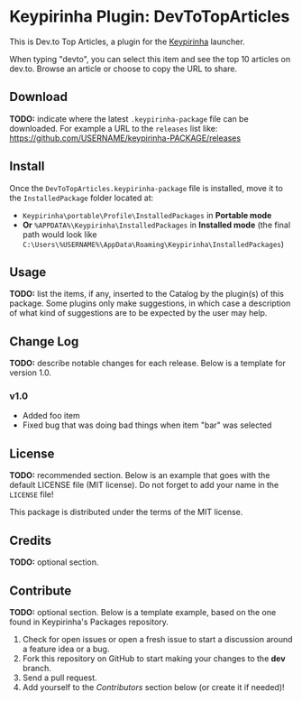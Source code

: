 # Keypirinha Plugin: DevToTopArticles

This is Dev.to Top Articles, a plugin for the
[Keypirinha](http://keypirinha.com) launcher.

When typing "devto", you can select this item and see the top 10 articles on dev.to.
Browse an article or choose to copy the URL to share.

## Download

**TODO:** indicate where the latest `.keypirinha-package` file can be
downloaded. For example a URL to the `releases` list like:
https://github.com/USERNAME/keypirinha-PACKAGE/releases


## Install

Once the `DevToTopArticles.keypirinha-package` file is installed,
move it to the `InstalledPackage` folder located at:

* `Keypirinha\portable\Profile\InstalledPackages` in **Portable mode**
* **Or** `%APPDATA%\Keypirinha\InstalledPackages` in **Installed mode** (the
  final path would look like
  `C:\Users\%USERNAME%\AppData\Roaming\Keypirinha\InstalledPackages`)


## Usage

**TODO:** list the items, if any, inserted to the Catalog by the plugin(s) of
this package. Some plugins only make suggestions, in which case a description of
what kind of suggestions are to be expected by the user may help.


## Change Log

**TODO:** describe notable changes for each release. Below is a template for
version 1.0.

### v1.0

* Added foo item
* Fixed bug that was doing bad things when item "bar" was selected


## License

**TODO:** recommended section. Below is an example that goes with the default
LICENSE file (MIT license). Do not forget to add your name in the `LICENSE`
file!

This package is distributed under the terms of the MIT license.


## Credits

**TODO:** optional section.


## Contribute

**TODO:** optional section. Below is a template example, based on the one found
in Keypirinha's Packages repository.

1. Check for open issues or open a fresh issue to start a discussion around a
   feature idea or a bug.
2. Fork this repository on GitHub to start making your changes to the **dev**
   branch.
3. Send a pull request.
4. Add yourself to the *Contributors* section below (or create it if needed)!
